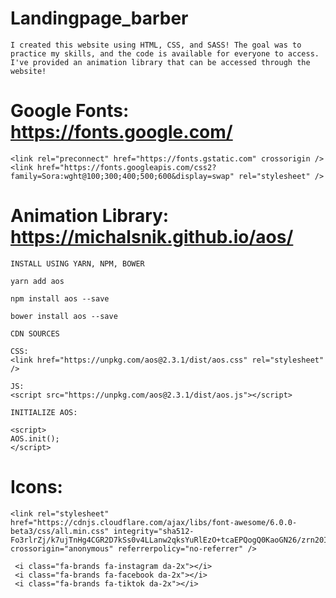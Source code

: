 # Landingpage_barber

    I created this website using HTML, CSS, and SASS! The goal was to practice my skills, and the code is available for everyone to access. I've provided an animation library that can be accessed through the website!

# Google Fonts: https://fonts.google.com/

    <link rel="preconnect" href="https://fonts.gstatic.com" crossorigin />
    <link href="https://fonts.googleapis.com/css2?family=Sora:wght@100;300;400;500;600&display=swap" rel="stylesheet" />

# Animation Library: https://michalsnik.github.io/aos/
    
    INSTALL USING YARN, NPM, BOWER

    yarn add aos

    npm install aos --save
    
    bower install aos --save

    CDN SOURCES

    CSS:
    <link href="https://unpkg.com/aos@2.3.1/dist/aos.css" rel="stylesheet" />
    
    JS:
    <script src="https://unpkg.com/aos@2.3.1/dist/aos.js"></script>
    
    INITIALIZE AOS:
    
    <script>
    AOS.init();
    </script>

# Icons: 

    <link rel="stylesheet" href="https://cdnjs.cloudflare.com/ajax/libs/font-awesome/6.0.0-beta3/css/all.min.css" integrity="sha512-Fo3rlrZj/k7ujTnHg4CGR2D7kSs0v4LLanw2qksYuRlEzO+tcaEPQogQ0KaoGN26/zrn20ImR1DfuLWnOo7aBA==" crossorigin="anonymous" referrerpolicy="no-referrer" />

     <i class="fa-brands fa-instagram da-2x"></i>
     <i class="fa-brands fa-facebook da-2x"></i>
     <i class="fa-brands fa-tiktok da-2x"></i>
     